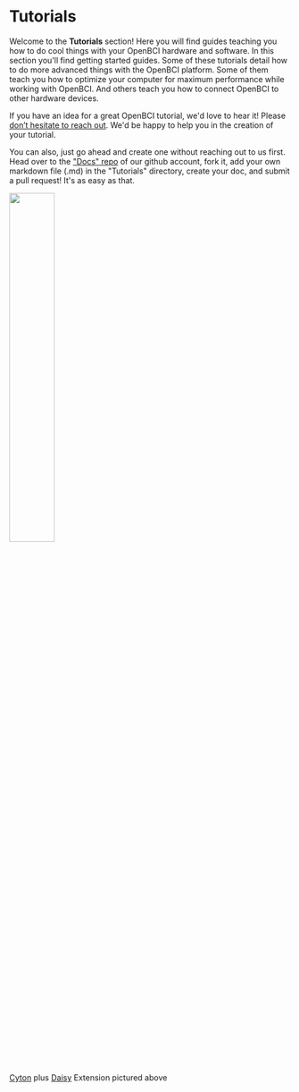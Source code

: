 # Tutorials

Welcome to the **Tutorials** section! Here you will find guides teaching you how to do cool things with your OpenBCI hardware and software. In this section you'll find getting started guides. Some of these tutorials detail how to do more advanced things with the OpenBCI platform. Some of them teach you how to optimize your computer for maximum performance while working with OpenBCI. And others teach you how to connect OpenBCI to other hardware devices.

If you have an idea for a great OpenBCI tutorial, we'd love to hear it! Please [don’t hesitate to reach out](mailto:contact@openbci.com). We'd be happy to help you in the creation of your tutorial. 

You can also, just go ahead and create one without reaching out to us first. Head over to the ["Docs" repo](https://github.com/openbci/docs) of our github account, fork it, add your own markdown file (.md) in the "Tutorials" directory, create your doc, and submit a pull request! It's as easy as that.

<img src="https://github.com/OpenBCI/Docs/blob/master/assets/images/Cyton_Daisy_Kit_Contents_large.JPG?raw=true" width="40%">

[Cyton](https://shop.openbci.com/collections/frontpage/products/cyton-biosensing-board-8-channel?variant=38958638542) plus [Daisy](https://shop.openbci.com/collections/frontpage/products/cyton-daisy-biosensing-boards-16-channel?variant=38959256526) Extension pictured above
